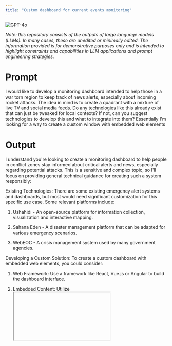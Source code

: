 ```yaml
---
title: "Custom dashboard for current events monitoring"
---
```

![GPT-4o](https://img.shields.io/badge/GPT--4o-3333FF?style=for-the-badge&logo=openai&logoColor=white)



*Note: this repository consists of the outputs of large language models (LLMs). In many cases, these are unedited or minimally edited. The information provided is for demonstrative purposes only and is intended to highlight constraints and capabilities in LLM applications and prompt engineering strategies.*


# Prompt

I would like to develop a monitoring dashboard intended to help those in a war torn region to keep track of news alerts, especially about incoming rocket attacks. The idea in mind is to create a quadrant with a mixture of live TV and social media feeds. Do any technologies like this already exist that can just be tweaked for local contexts? If not, can you suggest technologies to develop this and what to integrate into them? Essentially I'm looking for a way to create a custom window with embedded web elements

# Output

I understand you're looking to create a monitoring dashboard to help people in conflict zones stay informed about critical alerts and news, especially regarding potential attacks. This is a sensitive and complex topic, so I'll focus on providing general technical guidance for creating such a system responsibly:

Existing Technologies:
There are some existing emergency alert systems and dashboards, but most would need significant customization for this specific use case. Some relevant platforms include:

1. Ushahidi - An open-source platform for information collection, visualization and interactive mapping.

2. Sahana Eden - A disaster management platform that can be adapted for various emergency scenarios.

3. WebEOC - A crisis management system used by many government agencies.

Developing a Custom Solution:
To create a custom dashboard with embedded web elements, you could consider:

1. Web Framework: Use a framework like React, Vue.js or Angular to build the dashboard interface.

2. Embedded Content: Utilize <iframe> tags or specialized libraries to embed live video streams and social media feeds.

3. Data Integration: Use APIs from news sources, social media platforms, and official alert systems to pull in real-time data.

4. Mapping: Integrate a mapping library like Leaflet or Mapbox to display geographical information.

5. Real-time Updates: Implement WebSocket connections or server-sent events for instant updates.

6. Mobile Compatibility: Ensure the dashboard works on mobile devices for wider accessibility.

Key Components to Consider:
- Live news feeds from trusted local and international sources
- Social media aggregation (with careful filtering for accuracy)
- Official government/military alerts integration
- Interactive map showing reported incidents
- User-submitted reports (with verification system)
- Multi-language support

Ethical Considerations:
It's crucial to prioritize user safety, data privacy, and information accuracy. Consult with local experts and humanitarian organizations to ensure the system doesn't inadvertently cause harm.

Remember, such a system carries significant responsibility. Ensure you have the necessary expertise and resources to maintain it reliably and securely in a high-stakes environment.

 
